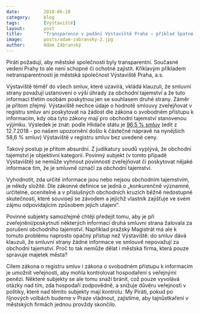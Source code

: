 ```yaml
---
date:         2018-06-18
category:     blog
tags:         [Výstaviště]
layout:       post
title:        "Transparence v podání Výstaviště Praha – příklad špatné praxe" 
image:        posts/adam-zabransky-2.jpg
author:       Adam Zábranský
---
```


Piráti požadují, aby městské společnosti byly transparentní. Současné vedení Prahy to ale není schopné či ochotné zajistit. Křiklavým příkladem netransparentnosti je městská společnost Výstaviště Praha, a.s.

Výstaviště téměř do všech smluv, které uzavírá, vkládá klauzuli, že smluvní strany považují ustanovení o výši úhrady za obchodní tajemství a že tuto informaci třetím osobám poskytnou jen se souhlasem druhé strany. Záměr je přitom zřejmý. Výstaviště nechce údaje o hodnotě smlouvy zveřejňovat v registru smluv ani poskytovat na žádost dle zákona o svobodném přístupu k informacím, kdy oba tyto zákony mají pro obchodní tajemství stanovenou výjimku. Výsledek je znát: podle Hlídače státu je [96,5 % smluv](https://www.hlidacstatu.cz/Subjekt/25649329) (edit z 12.7.2018 - po našem upozornění došlo k částečné nápravě na nynějších 58,6 % smluv) Výstaviště v registru smluv bez uvedené ceny.

Takový postup je přitom absurdní. Z judikatury soudů vyplývá, že obchodní tajemství je objektivní kategorií. Povinný subjekt (v tomto případě Výstaviště) se nemůže vyhnout povinnosti zveřejňovat či poskytovat nějaké informace tím, že je smluvně označí za obchodní tajemství.

Vyhodnotit, zda určité informace jsou nebo nejsou obchodním tajemstvím, je někdy složité. Dle zákonné definice se jedná o „konkurenčně významné, určitelné, ocenitelné a v příslušných obchodních kruzích běžně nedostupné skutečnosti, které souvisejí se závodem a jejichž vlastník zajišťuje ve svém zájmu odpovídajícím způsobem jejich utajení“. 

Povinné subjekty samozřejmě chtějí předejít tomu, aby je při zveřejnění/poskytnutí některých informací druhá smluvní strana žalovala za porušení obchodního tajemství. Například pražský Magistrát má ale k tomuto problému naprosto opačný přístup než Výstaviště: do smluv dává klauzuli, že smluvní strany žádné informace ve smlouvě nepovažují za obchodní tajemství. Proč to tak nemůže dělat i městská firma, která pouze spravuje majetek města? 

Cílem zákona o registru smluv i zákona o svobodném přístupu k informacím je umožnit veřejnosti, aby mohla kontrolovat hospodaření s veřejnými penězi. Některé subjekty se ale tomu snaží bránit, což pouze vyvolává otázky nad tím, zda hospodaří zodpovědně, a snižuje důvěru veřejnosti v politiky, které nad těmito subjekty mají kontrolu. My Piráti, pokud po říjnových volbách budeme v Praze vládnout, zajistíme, aby tajnůstkaření v městských firmách jednou provždy skončilo.
